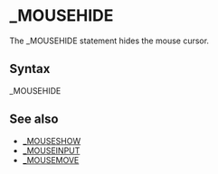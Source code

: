# _MOUSEHIDE

The _MOUSEHIDE statement hides the mouse cursor.

  

## Syntax

_MOUSEHIDE
  

## See also

* [_MOUSESHOW](_MOUSESHOW.md)
* [_MOUSEINPUT](_MOUSEINPUT.md)
* [_MOUSEMOVE](_MOUSEMOVE.md)

  

